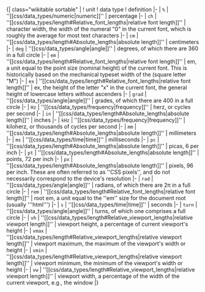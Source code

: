 {| class="wikitable sortable" |
! unit
! data type
! definition
|-
| <code id="percent">%</code>
| ''[[css/data_types/numeric|numeric]]''
| percentage
|-
| <code id="ch">ch</code>
| ''[[css/data_types/length#Relative_font_lengths|relative font length]]''
| character width, the width of the numeral "0" in the current font, which is roughly the average for most text characters
|-
| <code id="cm">cm</code>
| ''[[css/data_types/length#Absolute_lengths|absolute length]]''
| centimeters
|-
| <code id="deg">deg</code>
| ''[[css/data_types/angle|angle]]''
| degrees, of which there are 360 in a full circle
|-
| <code id="em">em</code>
| ''[[css/data_types/length#Relative_font_lengths|relative font length]]''
| em, a unit equal to the point size (nominal height) of the current font.  This is historically based on the mechanical typeset width of the (square letter "M")
|-
| <code id="ex">ex</code>
| ''[[css/data_types/length#Relative_font_lengths|relative font length]]''
| ex, the height of the letter "x" in the current font, the general height of lowercase letters without ascenders
|-
| <code id="grad">grad</code>
| ''[[css/data_types/angle|angle]]''
| grades, of which there are 400 in a full circle
|-
| <code id="Hz">Hz</code>
| ''[[css/data_types/frequency|frequency]]''
| herz, or cycles per second
|-
| <code id="in">in</code>
| ''[[css/data_types/length#Absolute_lengths|absolute length]]''
| inches
|-
| <code id="kHz">kHz</code>
| ''[[css/data_types/frequency|frequency]]''
| kiloherz, or thousands of cycles per second
|-
| <code id="mm">mm</code>
| ''[[css/data_types/length#Absolute_lengths|absolute length]]''
| millimeters
|-
| <code id="ms">ms</code>
| ''[[css/data_types/time|time]]''
| milliseconds
|-
| <code id="pc">pc</code>
| ''[[css/data_types/length#Absolute_lengths|absolute length]]''
| picas, 6 per inch
|-
| <code id="pt">pt</code>
| ''[[css/data_types/length#Absolute_lengths|absolute length]]''
| points, 72 per inch
|-
| <code id="px">px</code>
| ''[[css/data_types/length#Absolute_lengths|absolute length]]''
| pixels, 96 per inch. These are often referred to as ''CSS pixels'', and do not necessarily correspond to the device's resolution
|-
| <code id="rad">rad</code>
| ''[[css/data_types/angle|angle]]''
| radians, of which there are 2π in a full circle
|-
| <code id="rem">rem</code>
| ''[[css/data_types/length#Relative_font_lengths|relative font length]]''
| root em, a unit equal to the ''em'' size for the document root (usually '''html''')
|-
| <code id="s">s</code>
| ''[[css/data_types/time|time]]''
| seconds
|-
| <code id="turn">turn</code>
| ''[[css/data_types/angle|angle]]''
| turns, of which one comprises a full circle
|-
| <code id="vh">vh</code>
| ''[[css/data_types/length#Relative_viewport_lengths|relative viewport length]]''
| viewport height, a percentage of current viewport's height
|-
| <code id="vmax">vmax</code>
| ''[[css/data_types/length#Relative_viewport_lengths|relative viewport length]]''
| viewport maximum, the maximum of the viewport's width or height
|-
| <code id="vmin">vmin</code>
| ''[[css/data_types/length#Relative_viewport_lengths|relative viewport length]]''
| viewport minimum, the minimum of the viewport's width or height
|-
| <code id="vw">vw</code>
| ''[[css/data_types/length#Relative_viewport_lengths|relative viewport length]]''
| viewport width, a percentage of the width of the current viewport, e.g., the window
|}
